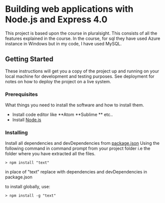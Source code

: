 # Building web applications with Node.js and Express 4.0

This project is based upon the course in pluralsight. This consists of all the features explained in the course.
In the course, for sql they have used Azure instance in Windows but in my code, I have used MySQL.

## Getting Started

These instructions will get you a copy of the project up and running on your local machine for development and testing purposes. See deployment for notes on how to deploy the project on a live system.

### Prerequisites

What things you need to install the software and how to install them.
* Install code editor like 
	**Atom 
	**Sublime
	** etc..
* Install [Node.js](https://nodejs.org/)

### Installing

Install all dependencies and devDependencies from [package.json](package.json)
Using the following command in command prompt from your project folder i.e the folder where you have extracted all the files.

```
> npm install "text"
```

in place of "text" replace with dependencies and devDependencies in package.json

to install globally, use:

```
> npm install -g "text"
```


